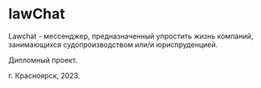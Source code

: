 # lawChat 
Lawchat - мессенджер, предназначенный упростить жизнь компаний, занимающихся судопроизводством или/и юриспруденцией.

Дипломный проект. 

г. Красноярск, 2023.
